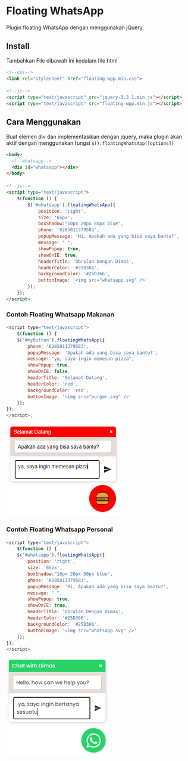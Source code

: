 # Floating WhatsApp

Plugin floating WhatsApp dengan menggunakan jQuery.


## Install

Tambahkan File dibawah ini kedalam file html

```html
<!--css-->
<link rel="stylesheet" href="floating-wpp.min.css">

<!--js-->
<script type="text/javascript" src="jquery-3.3.1.min.js"></script>
<script type="text/javascript" src="floating-wpp.min.js"></script>
```

## Cara Menggunakan

Buat elemen div dan implementasikan dengan jquery, maka plugin akan aktif dengan menggunakan fungsi `$().floatingWhatsApp([options])`

```html
<body>
  <!--whatsapp-->
  <div id="whatsapp"></div>
</body>

<!--js-->
<script type="text/javascript">
    $(function () {
        $('#whatsapp').floatingWhatsApp({
            position: 'right',
            size: '65px',
            boxShadow:"10px 20px 80px blue",
            phone: '6285811379583',
            popupMessage: 'Hi, Apakah ada yang bisa saya bantu?',
            message: " ",
            showPopup: true,
            showOnIE: true,
            headerTitle: 'Obrolan Dengan Dimas',
            headerColor: '#25D366',
            backgroundColor: '#25D366',
            buttonImage: '<img src="whatsapp.svg" />'
        });
    });
</script>
```
### Contoh Floating Whatsapp Makanan

```js
<script type="text/javascript">
    $(function () {
    $('#myButton').floatingWhatsApp({
        phone: '6285811379583',
        popupMessage: 'Apakah ada yang bisa saya bantu?',
        message: "ya, saya ingin memesan pizza",
        showPopup: true,
        showOnIE: false,
        headerTitle: 'Selamat Datang',
        headerColor: 'red',
        backgroundColor: 'red',
        buttonImage: '<img src="burger.svg" />'
    });
});
</script>;
```

![Floating Whatsapp Makanan](food.png)

### Contoh Floating Whatsapp Personal

```js
<script type="text/javascript">
    $(function () {
    $('#whatsapp').floatingWhatsApp({
        position: 'right',
        size: '65px',
        boxShadow:"10px 20px 80px blue",
        phone: '6285811379583',
        popupMessage: 'Hi, Apakah ada yang bisa saya bantu?',
        message: " ",
        showPopup: true,
        showOnIE: true,
        headerTitle: 'Obrolan Dengan Dimas',
        headerColor: '#25D366',
        backgroundColor: '#25D366',
        buttonImage: '<img src="whatsapp.svg" />'
    });
});
</script>
```

![Whatsapp Personal](whatsapp.png)